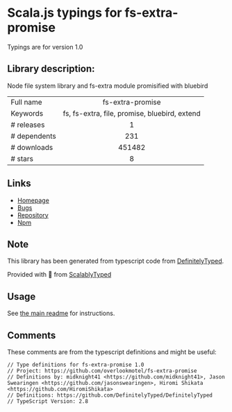 
# Scala.js typings for fs-extra-promise

Typings are for version 1.0

## Library description:
Node file system library and fs-extra module promisified with bluebird

|                    |                 |
| ------------------ | :-------------: |
| Full name          | fs-extra-promise |
| Keywords           | fs, fs-extra, file, promise, bluebird, extend |
| # releases         | 1 |
| # dependents       | 231 |
| # downloads        | 451482 |
| # stars            | 8 |

## Links
- [Homepage](https://github.com/overlookmotel/fs-extra-promise#readme)
- [Bugs](https://github.com/overlookmotel/fs-extra-promise/issues)
- [Repository](https://github.com/overlookmotel/fs-extra-promise)
- [Npm](https://www.npmjs.com/package/fs-extra-promise)
    


## Note
This library has been generated from typescript code from [DefinitelyTyped](https://definitelytyped.org).

Provided with :purple_heart: from [ScalablyTyped](https://github.com/oyvindberg/ScalablyTyped)

## Usage
See [the main readme](../../readme.md) for instructions.

## Comments

These comments are from the typescript definitions and might be useful:
```
// Type definitions for fs-extra-promise 1.0
// Project: https://github.com/overlookmotel/fs-extra-promise
// Definitions by: midknight41 <https://github.com/midknight41>, Jason Swearingen <https://github.com/jasonswearingen>, Hiromi Shikata <https://github.com/HiromiShikata>
// Definitions: https://github.com/DefinitelyTyped/DefinitelyTyped
// TypeScript Version: 2.8

```

